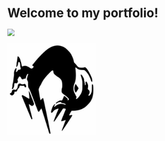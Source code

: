 # Welcome to my portfolio!
![](https://github.com/Jonasand96/portfolio/blob/master/images/FOX.png=250x)

<img src="https://github.com/Jonasand96/portfolio/blob/master/images/FOX.png" alt="" width="200"/>
